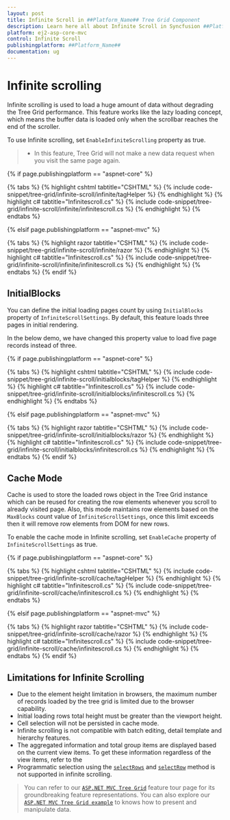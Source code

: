 ```yaml
---
layout: post
title: Infinite Scroll in ##Platform_Name## Tree Grid Component
description: Learn here all about Infinite Scroll in Syncfusion ##Platform_Name## Tree Grid component of Syncfusion Essential JS 2 and more.
platform: ej2-asp-core-mvc
control: Infinite Scroll
publishingplatform: ##Platform_Name##
documentation: ug
---
```



# Infinite scrolling

Infinite scrolling is used to load a huge amount of data without degrading the Tree Grid performance. This feature works like the lazy loading concept, which means the buffer data is loaded only when the scrollbar reaches the end of the scroller.

To use Infinite scrolling, set `EnableInfiniteScrolling` property as true.

> * In this feature, Tree Grid will not make a new data request when you visit the same page again.

{% if page.publishingplatform == "aspnet-core" %}

{% tabs %}
{% highlight cshtml tabtitle="CSHTML" %}
{% include code-snippet/tree-grid/infinite-scroll/infinite/tagHelper %}
{% endhighlight %}
{% highlight c# tabtitle="Infinitescroll.cs" %}
{% include code-snippet/tree-grid/infinite-scroll/infinite/infinitescroll.cs %}
{% endhighlight %}
{% endtabs %}

{% elsif page.publishingplatform == "aspnet-mvc" %}

{% tabs %}
{% highlight razor tabtitle="CSHTML" %}
{% include code-snippet/tree-grid/infinite-scroll/infinite/razor %}
{% endhighlight %}
{% highlight c# tabtitle="Infinitescroll.cs" %}
{% include code-snippet/tree-grid/infinite-scroll/infinite/infinitescroll.cs %}
{% endhighlight %}
{% endtabs %}
{% endif %}



## InitialBlocks

You can define the initial loading pages count by using `InitialBlocks` property of `InfiniteScrollSettings`. By default, this feature loads three pages in initial rendering.

In the below demo, we have changed this property value to load five page records instead of three.

{% if page.publishingplatform == "aspnet-core" %}

{% tabs %}
{% highlight cshtml tabtitle="CSHTML" %}
{% include code-snippet/tree-grid/infinite-scroll/initialblocks/tagHelper %}
{% endhighlight %}
{% highlight c# tabtitle="Infinitescroll.cs" %}
{% include code-snippet/tree-grid/infinite-scroll/initialblocks/infinitescroll.cs %}
{% endhighlight %}
{% endtabs %}

{% elsif page.publishingplatform == "aspnet-mvc" %}

{% tabs %}
{% highlight razor tabtitle="CSHTML" %}
{% include code-snippet/tree-grid/infinite-scroll/initialblocks/razor %}
{% endhighlight %}
{% highlight c# tabtitle="Infinitescroll.cs" %}
{% include code-snippet/tree-grid/infinite-scroll/initialblocks/infinitescroll.cs %}
{% endhighlight %}
{% endtabs %}
{% endif %}



## Cache Mode

Cache is used to store the loaded rows object in the Tree Grid instance which can be reused for creating the row elements whenever you scroll to already visited page. Also, this mode maintains row elements based on the `MaxBlocks` count value of `InfiniteScrollSettings`, once this limit exceeds then it will remove row elements from DOM for new rows.

To enable the cache mode in Infinite scrolling, set `EnableCache` property of `InfiniteScrollSettings` as true.

{% if page.publishingplatform == "aspnet-core" %}

{% tabs %}
{% highlight cshtml tabtitle="CSHTML" %}
{% include code-snippet/tree-grid/infinite-scroll/cache/tagHelper %}
{% endhighlight %}
{% highlight c# tabtitle="Infinitescroll.cs" %}
{% include code-snippet/tree-grid/infinite-scroll/cache/infinitescroll.cs %}
{% endhighlight %}
{% endtabs %}

{% elsif page.publishingplatform == "aspnet-mvc" %}

{% tabs %}
{% highlight razor tabtitle="CSHTML" %}
{% include code-snippet/tree-grid/infinite-scroll/cache/razor %}
{% endhighlight %}
{% highlight c# tabtitle="Infinitescroll.cs" %}
{% include code-snippet/tree-grid/infinite-scroll/cache/infinitescroll.cs %}
{% endhighlight %}
{% endtabs %}
{% endif %}



## Limitations for Infinite Scrolling

* Due to the element height limitation in browsers, the maximum number of records loaded by the tree grid is limited due to the browser capability.
* Initial loading rows total height must be greater than the viewport height.
* Cell selection will not be persisted in cache mode.
* Infinite scrolling is not compatible with batch editing, detail template and hierarchy features.
* The aggregated information and total group items are displayed based on the current view items. To get these information regardless of the view items, refer to the
* Programmatic selection using the [`selectRows`](../api/treegrid/#selectrows) and [`selectRow`](../api/treegrid/#selectrow) method is not supported in infinite scrolling.

> You can refer to our [`ASP.NET MVC Tree Grid`](https://www.syncfusion.com/aspnet-mvc-ui-controls/tree-grid) feature tour page for its groundbreaking feature representations. You can also explore our [`ASP.NET MVC Tree Grid example`](https://ej2.syncfusion.com/aspnetmvc/TreeGrid/Overview#/material) to knows how to present and manipulate data.
